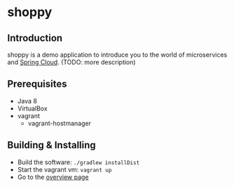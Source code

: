 shoppy
======

Introduction
------------
shoppy is a demo application to introduce you to the world of microservices and [Spring Cloud](http://projects.spring.io/spring-cloud).
(TODO: more description)

Prerequisites
-------------
* Java 8
* VirtualBox
* vagrant
  * vagrant-hostmanager

Building & Installing
---------------------
* Build the software: `./gradlew installDist`
* Start the vagrant vm: `vagrant up`
* Go to the [overview page](http://shoppy.dev)
